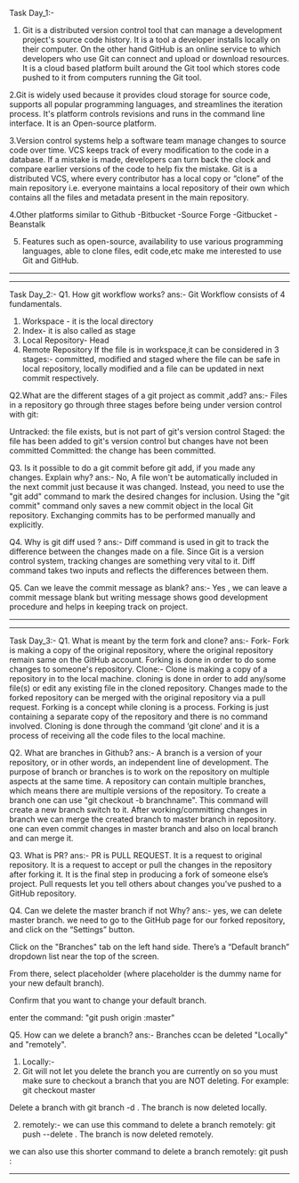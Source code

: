 Task Day_1:-
1. Git is a distributed version control tool that can manage a development project's source code history. It is a tool a developer installs locally on their computer.
On the other hand GitHub is an online service to which developers who use Git can connect and upload or download resources. It is a cloud based platform built around the Git tool which stores code pushed to it from computers running the Git tool. 

2.Git is widely used because it provides cloud storage for source code, supports all popular programming languages, and streamlines the iteration process. It's platform controls revisions and runs in the command line interface. It is an Open-source platform.

3.Version control systems help a software team manage changes to source code over time. VCS keeps track of every modification to the code in a database. If a mistake is made, developers can turn back the clock and compare earlier versions of the code to help fix the mistake.
Git is a distributed VCS, where every contributor has a local copy or “clone” of the main repository i.e. everyone maintains a local repository of their own which contains all the files and metadata present in the main repository.

4.Other platforms similar to Github
 -Bitbucket
 -Source Forge
 -Gitbucket
 -Beanstalk

5. Features such as open-source, availability to use various programming languages, able to clone files, edit code,etc make me interested to use Git and GitHub.

**********************************************************************************************************************************************************************
**********************************************************************************************************************************************************************
Task Day_2:-
Q1. How git workflow works?
 ans:- Git Workflow consists of 4 fundamentals.
1. Workspace - it is the local directory 
2. Index- it is also called as stage
3. Local Repository- Head
4. Remote Repository
If the file is in workspace,it can be considered in 3 stages:-
 committed, modified and staged where the file can be safe in local repository, locally modified and a file can be updated in next commit respectively.

Q2.What are the different stages of a git project as commit ,add?
 ans:- Files in a repository go through three stages before being under version control with git:

Untracked: the file exists, but is not part of git's version control
Staged: the file has been added to git's version control but changes have not been committed
Committed: the change has been committed.

Q3. Is it possible to do a git commit before git add,  if you made any changes. Explain why?
 ans:-
No, A file won't be automatically included in the next commit just because it was changed. Instead, you need to use the "git add" command to mark the desired changes for inclusion.
Using the "git commit" command only saves a new commit object in the local Git repository. Exchanging commits has to be performed manually and explicitly.

Q4. Why is git diff used ?
ans:-
Diff command is used in git to track the difference between the changes made on a file. Since Git is a version control system, tracking changes are something very vital to it. Diff command takes two inputs and reflects the differences between them.

Q5. Can we leave the commit message as blank?
ans:-
 Yes , we can leave a commit message blank but writing message shows good development procedure and helps in keeping track on project.

*************************************************************************************************************************************************************************
*************************************************************************************************************************************************************************
Task Day_3:-
Q1.  What is meant by the term fork and clone?
 ans:-
  Fork- Fork is making a copy of the original repository, where the original repository remain same on the GitHub account. Forking is done in order to do some changes to someone's repository.
Clone:- Clone is making a copy of a repository in to the local machine.
cloning is done  in order to add any/some file(s) or edit any existing file in the cloned repository.
Changes made to the forked repository can be merged with the original repository via a pull request. 
Forking is a concept while cloning is a process. Forking is just containing a separate copy of the repository and there is no command involved. Cloning is done through the command ‘git clone‘ and it is a process of receiving all the code files to the local machine.

Q2. What are branches in Github?
ans:-
A branch is a version of your repository, or in other words, an independent line of development.
The purpose of branch or branches is to work on the repository on multiple aspects at the same time.
A repository can contain multiple branches, which means there are multiple versions of the repository. 
To create a branch one can use "git checkout -b branchname". This command will create a new branch switch to it.
After working/committing changes in branch we can merge the created branch to master branch in repository.
one can even commit changes in master branch and also on local branch and can merge it.

Q3. What is PR?
ans:-
  PR is PULL REQUEST. It is a request to original repository. It is a request to accept or pull the changes in the repository after forking it. 
It is the final step in producing a fork of someone else’s project.
Pull requests let you tell others about changes you've pushed to a GitHub repository. 

Q4. Can we delete the master branch if not Why?
 ans:-
yes, we can delete master branch.
we need to go to the GitHub page for our forked repository, and click on the “Settings” button.

Click on the "Branches" tab on the left hand side. There’s a “Default branch” dropdown list near the top of the screen.

From there, select placeholder (where placeholder is the dummy name for your new default branch).

Confirm that you want to change your default branch.

enter the command: "git push origin :master"

Q5. How can we delete a branch?
 ans:-
  Branches ccan be deleted "Locally" and "remotely".
 1. Locally:-
 2. Git will not let you delete the branch you are currently on so you must make sure to checkout a branch that you are NOT deleting. For example: git checkout master

Delete a branch with git branch -d <branch>.
The branch is now deleted locally.

2. remotely:-
we can use this command to delete a branch remotely:
 git push <remote> --delete <branch>.
The branch is now deleted remotely.

we can also use this shorter command to delete a branch remotely: git push <remote> :<branch>
*************************************************************************************************************************************************************************

